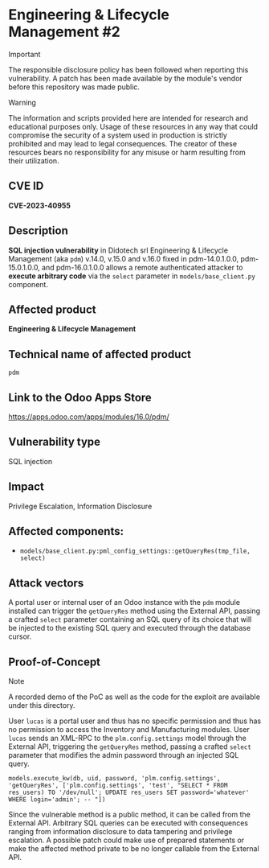 # Engineering & Lifecycle Management #2

> [!IMPORTANT]  
> The responsible disclosure policy has been followed when reporting this vulnerability. A patch has been made available by the module's vendor before this repository was made public.

> [!WARNING]
> The information and scripts provided here are intended for research and educational purposes only. 
> Usage of these resources in any way that could compromise the security of a system used in production is strictly prohibited and may lead to legal consequences. 
> The creator of these resources bears no responsibility for any misuse or harm resulting from their utilization.


## CVE ID

**CVE-2023-40955**

## Description
**SQL injection vulnerability** in Didotech srl Engineering & Lifecycle Management (aka `pdm`) v.14.0, v.15.0 and v.16.0 fixed in pdm-14.0.1.0.0, pdm-15.0.1.0.0, and pdm-16.0.1.0.0 allows a remote authenticated attacker to **execute arbitrary code** via the `select` parameter in `models/base_client.py` component.

## Affected product
**Engineering & Lifecycle Management**

## Technical name of affected product
`pdm`

## Link to the Odoo Apps Store
https://apps.odoo.com/apps/modules/16.0/pdm/

## Vulnerability type
SQL injection

## Impact
Privilege Escalation, Information Disclosure

## Affected components: 
- `models/base_client.py:pml_config_settings::getQueryRes(tmp_file, select)`

## Attack vectors
A portal user or internal user of an Odoo instance with the `pdm` module installed can trigger the `getQueryRes` method using the External API, passing a crafted `select` parameter containing an SQL query of its choice that will be injected to the existing SQL query and executed through the database cursor.


## Proof-of-Concept

> [!NOTE] 
> A recorded demo of the PoC as well as the code for the exploit are available under this directory.

User `lucas` is a portal user and thus has no specific permission and thus has no permission to access the Inventory and Manufacturing modules. User `lucas` sends an XML-RPC to the `plm.config.settings` model through the External API, triggering the `getQueryRes` method, passing a crafted `select` parameter that modifies the admin password through an injected SQL query.

`models.execute_kw(db, uid, password, 'plm.config.settings', 'getQueryRes', ['plm.config.settings', 'test', "SELECT * FROM res_users) TO '/dev/null'; UPDATE res_users SET password='whatever' WHERE login='admin'; -- "])`


Since the vulnerable method is a public method, it can be called from the External API. Arbitrary SQL queries can be executed with consequences ranging from information disclosure to data tampering and privilege escalation. A possible patch could make use of prepared statements or make the affected method private to be no longer callable from the External API. 




